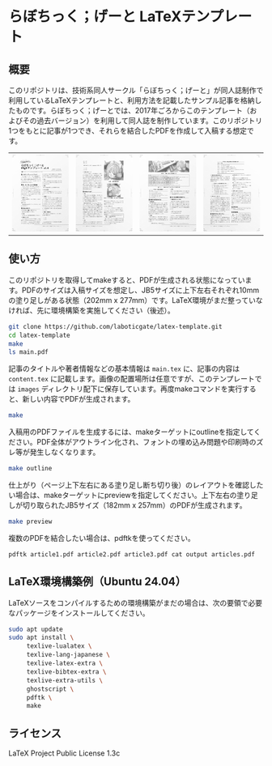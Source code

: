 # らぼちっく；げーと LaTeXテンプレート
## 概要
このリポジトリは、技術系同人サークル「らぼちっく；げーと」が同人誌制作で利用しているLaTeXテンプレートと、利用方法を記載したサンプル記事を格納したものです。らぼちっく；げーとでは、2017年ごろからこのテンプレート（およびその過去バージョン）を利用して同人誌を制作しています。このリポジトリ1つをもとに記事が1つでき、それらを結合したPDFを作成して入稿する想定です。

<table>
  <tbody>
    <tr>
      <td><img src="preview/page-1.png"></td>
      <td><img src="preview/page-2.png"></td>
      <td><img src="preview/page-3.png"></td>
      <td><img src="preview/page-4.png"></td>
    </tr>
  </tbody>
</table>

## 使い方
このリポジトリを取得してmakeすると、PDFが生成される状態になっています。PDFのサイズは入稿サイズを想定し、JB5サイズに上下左右それぞれ10mmの塗り足しがある状態（202mm x 277mm）です。LaTeX環境がまだ整っていなければ、先に環境構築を実施してください（後述）。

```bash
git clone https://github.com/laboticgate/latex-template.git
cd latex-template
make
ls main.pdf
```

記事のタイトルや著者情報などの基本情報は `main.tex` に、記事の内容は `content.tex` に記載します。画像の配置場所は任意ですが、このテンプレートでは `images` ディレクトリ配下に保存しています。再度makeコマンドを実行すると、新しい内容でPDFが生成されます。

```bash
make
```

入稿用のPDFファイルを生成するには、makeターゲットにoutlineを指定してください。PDF全体がアウトライン化され、フォントの埋め込み問題や印刷時のズレ等が発生しなくなります。

```bash
make outline
```

仕上がり（ページ上下左右にある塗り足し断ち切り後）のレイアウトを確認したい場合は、makeターゲットにpreviewを指定してください。上下左右の塗り足しが切り取られたJB5サイズ（182mm x 257mm）のPDFが生成されます。

```bash
make preview
```

複数のPDFを結合したい場合は、pdftkを使ってください。

```bash
pdftk article1.pdf article2.pdf article3.pdf cat output articles.pdf
```

## LaTeX環境構築例（Ubuntu 24.04）
LaTeXソースをコンパイルするための環境構築がまだの場合は、次の要領で必要なパッケージをインストールしてください。

```bash
sudo apt update
sudo apt install \
     texlive-lualatex \
     texlive-lang-japanese \
     texlive-latex-extra \
     texlive-bibtex-extra \
     texlive-extra-utils \
     ghostscript \
     pdftk \
     make
```

## ライセンス
LaTeX Project Public License 1.3c
